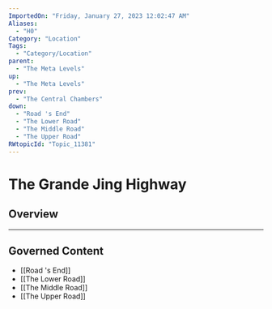 ```yaml
---
ImportedOn: "Friday, January 27, 2023 12:02:47 AM"
Aliases:
  - "H0"
Category: "Location"
Tags:
  - "Category/Location"
parent:
  - "The Meta Levels"
up:
  - "The Meta Levels"
prev:
  - "The Central Chambers"
down:
  - "Road 's End"
  - "The Lower Road"
  - "The Middle Road"
  - "The Upper Road"
RWtopicId: "Topic_11381"
---
```

# The Grande Jing Highway
## Overview
---
## Governed Content
- [[Road 's End]]
- [[The Lower Road]]
- [[The Middle Road]]
- [[The Upper Road]]


